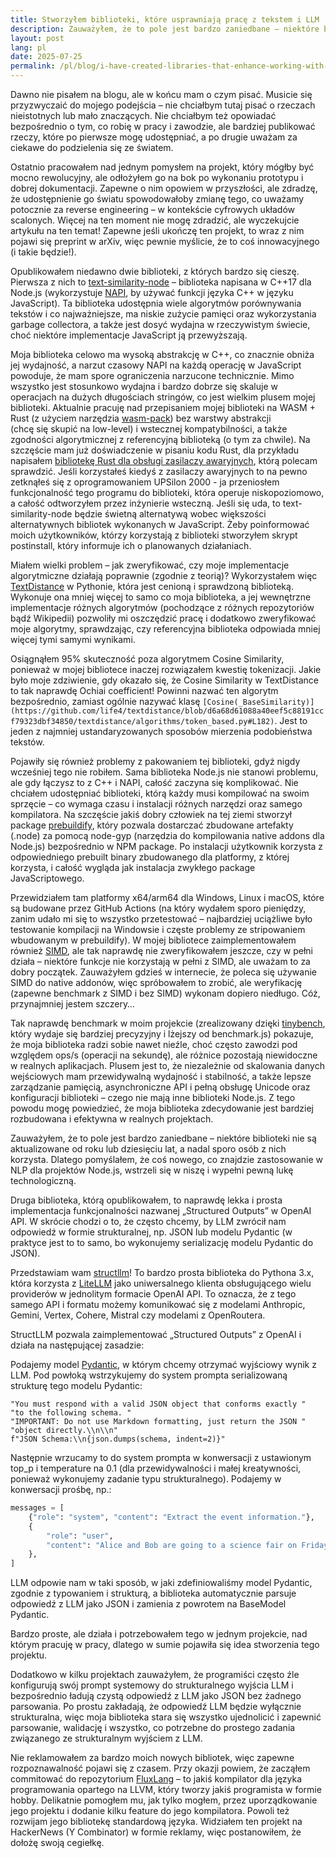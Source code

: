 ```yaml
---
title: Stworzyłem biblioteki, które usprawniają pracę z tekstem i LLM
description: Zauważyłem, że to pole jest bardzo zaniedbane – niektóre biblioteki nie są aktualizowane od roku lub dziesięciu lat, a nadal sporo osób z nich korzysta. Dlatego pomyślałem, że coś nowego, co znajdzie zastosowanie w NLP dla projektów Node.js, wstrzeli się w niszę i wypełni pewną lukę technologiczną.
layout: post
lang: pl
date: 2025-07-25
permalink: /pl/blog/i-have-created-libraries-that-enhance-working-with-text-and-llms/
---
```


Dawno nie pisałem na blogu, ale w końcu mam o czym pisać. Musicie się przyzwyczaić do mojego podejścia – nie chciałbym tutaj pisać o rzeczach nieistotnych lub mało znaczących. Nie chciałbym też opowiadać bezpośrednio o tym, co robię w pracy i zawodzie, ale bardziej publikować rzeczy, które po pierwsze mogę udostępniać, a po drugie uważam za ciekawe do podzielenia się ze światem.

Ostatnio pracowałem nad jednym pomysłem na projekt, który mógłby być mocno rewolucyjny, ale odłożyłem go na bok po wykonaniu prototypu i dobrej dokumentacji. Zapewne o nim opowiem w przyszłości, ale zdradzę, że udostępnienie go światu spowodowałoby zmianę tego, co uważamy potocznie za reverse engineering – w kontekście cyfrowych układów scalonych. Więcej na ten moment nie mogę zdradzić, ale wyczekujcie artykułu na ten temat! Zapewne jeśli ukończę ten projekt, to wraz z nim pojawi się preprint w arXiv, więc pewnie myślicie, że to coś innowacyjnego (i takie będzie!).

Opublikowałem niedawno dwie biblioteki, z których bardzo się cieszę. Pierwsza z nich to [text-similarity-node](https://github.com/piotrmaciejbednarski/text-similarity-node) – biblioteka napisana w C++17 dla Node.js (wykorzystuje [NAPI](https://nodejs.org/api/n-api.html), by używać funkcji języka C++ w języku JavaScript). Ta biblioteka udostępnia wiele algorytmów porównywania tekstów i co najważniejsze, ma niskie zużycie pamięci oraz wykorzystania garbage collectora, a także jest dosyć wydajna w rzeczywistym świecie, choć niektóre implementacje JavaScript ją przewyższają.

Moja biblioteka celowo ma wysoką abstrakcję w C++, co znacznie obniża jej wydajność, a narzut czasowy NAPI na każdą operację w JavaScript powoduje, że mam spore ograniczenia narzucone technicznie. Mimo wszystko jest stosunkowo wydajna i bardzo dobrze się skaluje w operacjach na dużych długościach stringów, co jest wielkim plusem mojej biblioteki. Aktualnie pracuję nad przepisaniem mojej biblioteki na WASM + Rust (z użyciem narzędzia [wasm-pack](https://github.com/drager/wasm-pack)) bez warstwy abstrakcji (chcę się skupić na low-level) i wstecznej kompatybilności, a także zgodności algorytmicznej z referencyjną biblioteką (o tym za chwile). Na szczęście mam już doświadczenie w pisaniu kodu Rust, dla przykładu napisałem [bibliotekę Rust dla obsługi zasilaczy awaryjnych](https://github.com/piotrmaciejbednarski/megatec-ups-control), którą polecam sprawdzić. Jeśli korzystałeś kiedyś z zasilaczy awaryjnych to na pewno zetknąłeś się z oprogramowaniem UPSilon 2000 - ja przeniosłem funkcjonalność tego programu do biblioteki, która operuje niskopoziomowo, a całość odtworzyłem przez inżynierie wsteczną. Jeśli się uda, to text-similarity-node będzie świetną alternatywą wobec większości alternatywnych bibliotek wykonanych w JavaScript. Żeby poinformować moich użytkowników, którzy korzystają z biblioteki stworzyłem skrypt postinstall, który informuje ich o planowanych działaniach.

Miałem wielki problem – jak zweryfikować, czy moje implementacje algorytmiczne działają poprawnie (zgodnie z teorią)? Wykorzystałem więc [TextDistance](https://github.com/life4/textdistance) w Pythonie, która jest cenioną i sprawdzoną biblioteką. Wykonuje ona mniej więcej to samo co moja biblioteka, a jej wewnętrzne implementacje różnych algorytmów (pochodzące z różnych repozytoriów bądź Wikipedii) pozwoliły mi oszczędzić pracę i dodatkowo zweryfikować moje algorytmy, sprawdzając, czy referencyjna biblioteka odpowiada mniej więcej tymi samymi wynikami.

Osiągnąłem 95% skuteczność poza algorytmem Cosine Similarity, ponieważ w mojej bibliotece inaczej rozwiązałem kwestię tokenizacji. Jakie było moje zdziwienie, gdy okazało się, że Cosine Similarity w TextDistance to tak naprawdę Ochiai coefficient! Powinni nazwać ten algorytm bezpośrednio, zamiast ogólnie nazywać klasę `[Cosine(_BaseSimilarity)](https://github.com/life4/textdistance/blob/d6a68d61088a40eef5c88191ccf79323dbf34850/textdistance/algorithms/token_based.py#L182)`. Jest to jeden z najmniej ustandaryzowanych sposobów mierzenia podobieństwa tekstów.

Pojawiły się również problemy z pakowaniem tej biblioteki, gdyż nigdy wcześniej tego nie robiłem. Sama biblioteka Node.js nie stanowi problemu, ale gdy łączysz to z C++ i NAPI, całość zaczyna się komplikować. Nie chciałem udostępniać biblioteki, którą każdy musi kompilować na swoim sprzęcie – co wymaga czasu i instalacji różnych narzędzi oraz samego kompilatora. Na szczęście jakiś dobry człowiek na tej ziemi stworzył package [prebuildify](https://github.com/prebuild/prebuildify), który pozwala dostarczać zbudowane artefakty (.node) za pomocą node-gyp (narzędzia do kompilowania native addons dla Node.js) bezpośrednio w NPM package. Po instalacji użytkownik korzysta z odpowiedniego prebuilt binary zbudowanego dla platformy, z której korzysta, i całość wygląda jak instalacja zwykłego package JavaScriptowego.

Przewidziałem tam platformy x64/arm64 dla Windows, Linux i macOS, które są budowane przez GitHub Actions (na który wydałem sporo pieniędzy, zanim udało mi się to wszystko przetestować – najbardziej uciążliwe było testowanie kompilacji na Windowsie i częste problemy ze stripowaniem wbudowanym w prebuildify). W mojej bibliotece zaimplementowałem również [SIMD](https://en.wikipedia.org/wiki/Single_instruction,_multiple_data), ale tak naprawdę nie zweryfikowałem jeszcze, czy w pełni działa – niektóre funkcje nie korzystają w pełni z SIMD, ale uważam to za dobry początek. Zauważyłem gdzieś w internecie, że poleca się używanie SIMD do native addonów, więc spróbowałem to zrobić, ale weryfikację (zapewne benchmark z SIMD i bez SIMD) wykonam dopiero niedługo. Cóż, przynajmniej jestem szczery…

Tak naprawdę benchmark w moim projekcie (zrealizowany dzięki [tinybench](https://github.com/tinylibs/tinybench), który wydaje się bardziej precyzyjny i lżejszy od benchmark.js) pokazuje, że moja biblioteka radzi sobie nawet nieźle, choć często zawodzi pod względem ops/s (operacji na sekundę), ale różnice pozostają niewidoczne w realnych aplikacjach. Plusem jest to, że niezależnie od skalowania danych wejściowych mam przewidywalną wydajność i stabilność, a także lepsze zarządzanie pamięcią, asynchroniczne API i pełną obsługę Unicode oraz konfiguracji biblioteki – czego nie mają inne biblioteki Node.js. Z tego powodu mogę powiedzieć, że moja biblioteka zdecydowanie jest bardziej rozbudowana i efektywna w realnych projektach.

Zauważyłem, że to pole jest bardzo zaniedbane – niektóre biblioteki nie są aktualizowane od roku lub dziesięciu lat, a nadal sporo osób z nich korzysta. Dlatego pomyślałem, że coś nowego, co znajdzie zastosowanie w NLP dla projektów Node.js, wstrzeli się w niszę i wypełni pewną lukę technologiczną.

Druga biblioteka, którą opublikowałem, to naprawdę lekka i prosta implementacja funkcjonalności nazwanej „Structured Outputs” w OpenAI API. W skrócie chodzi o to, że często chcemy, by LLM zwrócił nam odpowiedź w formie strukturalnej, np. JSON lub modelu Pydantic (w praktyce jest to to samo, bo wykonujemy serializację modelu Pydantic do JSON).

Przedstawiam wam [structllm](https://github.com/piotrmaciejbednarski/structllm)! To bardzo prosta biblioteka do Pythona 3.x, która korzysta z [LiteLLM](https://github.com/BerriAI/litellm) jako uniwersalnego klienta obsługującego wielu providerów w jednolitym formacie OpenAI API. To oznacza, że z tego samego API i formatu możemy komunikować się z modelami Anthropic, Gemini, Vertex, Cohere, Mistral czy modelami z OpenRoutera.

StructLLM pozwala zaimplementować „Structured Outputs” z OpenAI i działa na następującej zasadzie:

Podajemy model [Pydantic](https://docs.pydantic.dev/latest/), w którym chcemy otrzymać wyjściowy wynik z LLM. Pod powłoką wstrzykujemy do system prompta serializowaną strukturę tego modelu Pydantic:

```
"You must respond with a valid JSON object that conforms exactly "
"to the following schema. "
"IMPORTANT: Do not use Markdown formatting, just return the JSON "
"object directly.\\n\\n"
f"JSON Schema:\\n{json.dumps(schema, indent=2)}"
```

Następnie wrzucamy to do system prompta w konwersacji z ustawionym top_p i temperature na 0.1 (dla przewidywalności i małej kreatywności, ponieważ wykonujemy zadanie typu strukturalnego). Podajemy w konwersacji prośbę, np.:

```python
messages = [
    {"role": "system", "content": "Extract the event information."},
    {
        "role": "user",
        "content": "Alice and Bob are going to a science fair on Friday.",
    },
]
```

LLM odpowie nam w taki sposób, w jaki zdefiniowaliśmy model Pydantic, zgodnie z typowaniem i strukturą, a biblioteka automatycznie parsuje odpowiedź z LLM jako JSON i zamienia z powrotem na BaseModel Pydantic.

Bardzo proste, ale działa i potrzebowałem tego w jednym projekcie, nad którym pracuję w pracy, dlatego w sumie pojawiła się idea stworzenia tego projektu.

Dodatkowo w kilku projektach zauważyłem, że programiści często źle konfigurują swój prompt systemowy do strukturalnego wyjścia LLM i bezpośrednio ładują czystą odpowiedź z LLM jako JSON bez żadnego parsowania. Po prostu zakładają, że odpowiedź LLM będzie wyłącznie strukturalna, więc moja biblioteka stara się wszystko ujednolicić i zapewnić parsowanie, walidację i wszystko, co potrzebne do prostego zadania związanego ze strukturalnym wyjściem z LLM.

Nie reklamowałem za bardzo moich nowych bibliotek, więc zapewne rozpoznawalność pojawi się z czasem. Przy okazji powiem, że zacząłem commitować do repozytorium [FluxLang](https://github.com/kvthweatt/FluxLang) – to jakiś kompilator dla języka programowania opartego na LLVM, który tworzy jakiś programista w formie hobby. Delikatnie pomogłem mu, jak tylko mogłem, przez uporządkowanie jego projektu i dodanie kilku feature do jego kompilatora. Powoli też rozwijam jego bibliotekę standardową języka. Widziałem ten projekt na HackerNews (Y Combinator) w formie reklamy, więc postanowiłem, że dołożę swoją cegiełkę.
